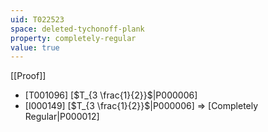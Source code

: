 ```yaml
---
uid: T022523
space: deleted-tychonoff-plank
property: completely-regular
value: true
---
```

[[Proof]]

* [T001096] [$T_{3 \frac{1}{2}}$|P000006]
* [I000149] [$T_{3 \frac{1}{2}}$|P000006] => [Completely Regular|P000012]

